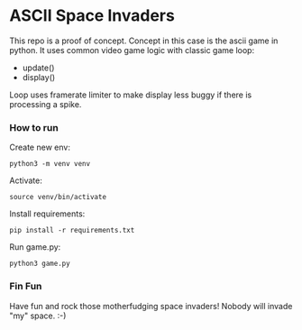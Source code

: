 # ASCII Space Invaders

This repo is a proof of concept. Concept in this case is the ascii game in python. 
It uses common video game logic with classic game loop: 
- update()
- display()

Loop uses framerate limiter to make display less buggy if there is processing a spike.
### How to run

Create new env:

`
python3 -m venv venv
`

Activate:

`
source venv/bin/activate
`

Install requirements:

`
pip install -r requirements.txt
`

Run game.py:

`
python3 game.py
`

### Fin Fun

Have fun and rock those motherfudging space invaders! Nobody will invade "my" space. :-)